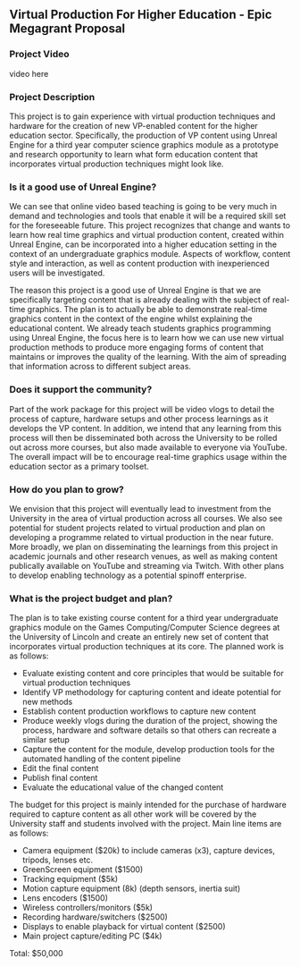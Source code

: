 ## Virtual Production For Higher Education - Epic Megagrant Proposal

### Project Video
video here

### Project Description
This project is to gain experience with virtual production techniques and hardware for the creation of new VP-enabled content for the higher education sector. Specifically, the production of VP content using Unreal Engine for a third year computer science graphics module as a prototype and research opportunity to learn what form education content that incorporates virtual production techniques might look like.

### Is it a good use of Unreal Engine?
We can see that online video based teaching is going to be very much in demand and technologies and tools that enable it will be a required skill set for the foreseeable future. This project recognizes that change and wants to learn how real time graphics and virtual production content, created within Unreal Engine, can be incorporated into a higher education setting in the context of an undergraduate graphics module. Aspects of workflow, content style and interaction, as well as content production with inexperienced users will be investigated.

The reason this project is a good use of Unreal Engine is that we are specifically targeting content that is already dealing with the subject of real-time graphics. The plan is to actually be able to demonstrate real-time graphics content in the context of the engine whilst explaining the educational content. We already teach students graphics programming using Unreal Engine, the focus here is to learn how we can use new virtual production methods to produce more engaging forms of content that maintains or improves the quality of the learning. With the aim of spreading that information across to different subject areas.

### Does it support the community?
Part of the work package for this project will be video vlogs to detail the process of capture, hardware setups and other process learnings as it develops the VP content. In addition, we intend that any learning from this process will then be disseminated both across the University to be rolled out across more courses, but also made available to everyone via YouTube. The overall impact will be to encourage real-time graphics usage within the education sector as a primary toolset.

### How do you plan to grow? 
We envision that this project will eventually lead to investment from the University in the area of virtual production across all courses. We also see potential for student projects related to virtual production and plan on developing a programme related to virtual production in the near future. More broadly, we plan on disseminating the learnings from this project in academic journals and other research venues, as well as making content publically available on YouTube and streaming via Twitch. With other plans to develop enabling technology as a potential spinoff enterprise.

### What is the project budget and plan?
The plan is to take existing course content for a third year undergraduate graphics module on the Games Computing/Computer Science degrees at the University of Lincoln and create an entirely new set of content that incorporates virtual production techniques at its core. The planned work is as follows:

- Evaluate existing content and core principles that would be suitable for virtual production techniques
- Identify VP methodology for capturing content and ideate potential for new methods
- Establish content production workflows to capture new content
- Produce weekly vlogs during the duration of the project, showing the process, hardware and software details so that others can recreate a similar setup
- Capture the content for the module, develop production tools for the automated handling of the content pipeline
- Edit the final content
- Publish final content
- Evaluate the educational value of the changed content

The budget for this project is mainly intended for the purchase of hardware required to capture content as all other work will be covered by the University staff and students involved with the project. Main line items are as follows:

- Camera equipment ($20k) to include cameras (x3), capture devices, tripods, lenses etc.
- GreenScreen equipment ($1500)
- Tracking equipment ($5k)
- Motion capture equipment (8k) (depth sensors, inertia suit)
- Lens encoders ($1500)
- Wireless controllers/monitors ($5k)
- Recording hardware/switchers ($2500)
- Displays to enable playback for virtual content ($2500)
- Main project capture/editing PC ($4k)

Total: $50,000
